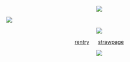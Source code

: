 <p align="center"
 
 ![](https://komarev.com/ghpvc/?username=your-github-username&color=8B0000&label=freaks)
 
 ![](https://64.media.tumblr.com/4a6b3bf1566c18212b60079191498b71/4ec8493b62f3889b-44/s1280x1920/46f38d450fe3436e59374871c938eb74983c3864.pnj)
<p align="center"

 ![](https://64.media.tumblr.com/dfa094b81df5806fec14003530a2e39f/83bf739bb046ed21-0e/s400x600/0b7d82fd3a2a283c2064a009d7edf10d91256642.pnj)
 <p align="center"
  
 [rentry](https://rentry.co/twohundredshots) ‎ ‎ ‎ ‎ ‎ [strawpage](https://spireofdeciet.straw.page/)
 <p align="center"
 
![](https://64.media.tumblr.com/555c28d4dd55341209db4faf4b98b945/4ec8493b62f3889b-b6/s2048x3072/9c76a2b270769aad646bf2de544dda030fa3ff83.pnj)
<p align="center"
